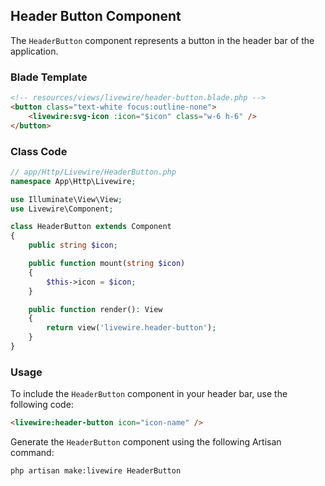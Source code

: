 ## Header Button Component

The `HeaderButton` component represents a button in the header bar of the application.

### Blade Template

```html
<!-- resources/views/livewire/header-button.blade.php -->
<button class="text-white focus:outline-none">
    <livewire:svg-icon :icon="$icon" class="w-6 h-6" />
</button>
```

### Class Code

```php
// app/Http/Livewire/HeaderButton.php
namespace App\Http\Livewire;

use Illuminate\View\View;
use Livewire\Component;

class HeaderButton extends Component
{
    public string $icon;

    public function mount(string $icon)
    {
        $this->icon = $icon;
    }

    public function render(): View
    {
        return view('livewire.header-button');
    }
}
```

### Usage

To include the `HeaderButton` component in your header bar, use the following code:

```html
<livewire:header-button icon="icon-name" />
```

Generate the `HeaderButton` component using the following Artisan command:

```bash
php artisan make:livewire HeaderButton
```
